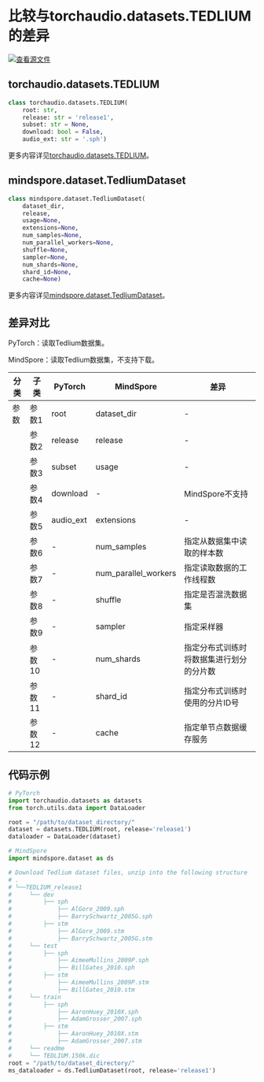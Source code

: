 # 比较与torchaudio.datasets.TEDLIUM的差异

[![查看源文件](https://mindspore-website.obs.cn-north-4.myhuaweicloud.com/website-images/r2.6.0rc1/resource/_static/logo_source.svg)](https://gitee.com/mindspore/docs/blob/r2.6.0rc1/docs/mindspore/source_zh_cn/note/api_mapping/pytorch_diff/TEDLIUM.md)

## torchaudio.datasets.TEDLIUM

```python
class torchaudio.datasets.TEDLIUM(
    root: str,
    release: str = 'release1',
    subset: str = None,
    download: bool = False,
    audio_ext: str = '.sph')
```

更多内容详见[torchaudio.datasets.TEDLIUM](https://pytorch.org/audio/0.8.0/datasets.html#tedlium)。

## mindspore.dataset.TedliumDataset

```python
class mindspore.dataset.TedliumDataset(
    dataset_dir,
    release,
    usage=None,
    extensions=None,
    num_samples=None,
    num_parallel_workers=None,
    shuffle=None,
    sampler=None,
    num_shards=None,
    shard_id=None,
    cache=None)
```

更多内容详见[mindspore.dataset.TedliumDataset](https://mindspore.cn/docs/zh-CN/r2.6.0rc1/api_python/dataset/mindspore.dataset.TedliumDataset.html#mindspore.dataset.TedliumDataset)。

## 差异对比

PyTorch：读取Tedlium数据集。

MindSpore：读取Tedlium数据集，不支持下载。

| 分类 | 子类 |PyTorch | MindSpore | 差异 |
| --- | ---   | ---   | ---        |---  |
|参数 | 参数1 | root    | dataset_dir    | - |
|     | 参数2 | release      | release    |- |
|     | 参数3 | subset      | usage    | - |
|     | 参数4 | download    | -   | MindSpore不支持 |
|     | 参数5 | audio_ext    | extensions | - |
|     | 参数6 | -    | num_samples | 指定从数据集中读取的样本数 |
|     | 参数7 | -    | num_parallel_workers | 指定读取数据的工作线程数 |
|     | 参数8 | -    | shuffle  | 指定是否混洗数据集 |
|     | 参数9 | -    | sampler  | 指定采样器 |
|     | 参数10 | -    | num_shards | 指定分布式训练时将数据集进行划分的分片数 |
|     | 参数11 | -    | shard_id | 指定分布式训练时使用的分片ID号 |
|     | 参数12 | -    | cache | 指定单节点数据缓存服务 |

## 代码示例

```python
# PyTorch
import torchaudio.datasets as datasets
from torch.utils.data import DataLoader

root = "/path/to/dataset_directory/"
dataset = datasets.TEDLIUM(root, release='release1')
dataloader = DataLoader(dataset)

# MindSpore
import mindspore.dataset as ds

# Download Tedlium dataset files, unzip into the following structure
# .
# └──TEDLIUM_release1
#     └── dev
#         ├── sph
#             ├── AlGore_2009.sph
#             ├── BarrySchwartz_2005G.sph
#         ├── stm
#             ├── AlGore_2009.stm
#             ├── BarrySchwartz_2005G.stm
#     └── test
#         ├── sph
#             ├── AimeeMullins_2009P.sph
#             ├── BillGates_2010.sph
#         ├── stm
#             ├── AimeeMullins_2009P.stm
#             ├── BillGates_2010.stm
#     └── train
#         ├── sph
#             ├── AaronHuey_2010X.sph
#             ├── AdamGrosser_2007.sph
#         ├── stm
#             ├── AaronHuey_2010X.stm
#             ├── AdamGrosser_2007.stm
#     └── readme
#     └── TEDLIUM.150k.dic
root = "/path/to/dataset_directory/"
ms_dataloader = ds.TedliumDataset(root, release='release1')
```
